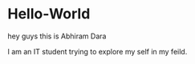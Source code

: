 # Hello-World

hey guys this is Abhiram Dara

I am an IT student trying to explore my self in my feild.
